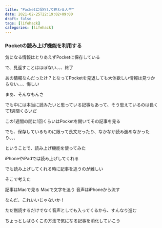 ```yaml
---
title: "Pocketに保存して終わる人生"
date: 2021-02-25T22:19:02+09:00
draft: false
tags: [lifehack]
categories: [lifehack]
---
```


### Pocketの読み上げ機能を利用する

気になる情報はとりあえずPocketに保存している

で、見返すことはほぼない、、、終了

あの情報なんだったけ？となってPocketを見返しても大体欲しい情報は見つからない、、、悔しい

まあ、そんなもんさ

でも中には本当に読みたいと思っている記事もあって、そう思えているのは長くて1週間くらいだ

この1週間の間に1回くらいはPocketを開いてその記事を見る

でも、保存しているものに限って長文だったり、なかなか読み進めなかったり、、、

ということで、読み上げ機能を使ってみた

iPhoneやiPadでは読み上げしてくれる

でも読み上げしてくれる時に記事を追うのが難しい

そこで考えた

記事はMacで見る Macで文字を追う 音声はiPhoneから流す

なんだ、これいいじゃないか！

ただ黙読するだけでなく音声としても入ってくるから、すんなり進む

ちょっとしばらくこの方法で気になる記事を消化していこう

<div class="iframely-embed"><div class="iframely-responsive" style="height: 140px; padding-bottom: 0;"><a href="https://help.getpocket.com/article/875-getting-started-with-pocket-for-mac" data-iframely-url="//cdn.iframe.ly/9od0biT"></a></div></div><script async src="//cdn.iframe.ly/embed.js" charset="utf-8"></script>